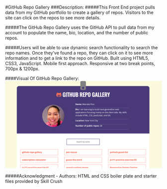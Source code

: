 #GitHub Repo Gallery
###Description:
 #####This Front End project pulls data from my GitHub portfolio to create a gallery of repos. Visitors to the site can click on the repos to see more details.

 #####The GitHub Repo Gallery uses the GitHub API to pull data from my account to populate the name, bio, location, and the number of public repos.

 #####Users will be able to use dynamic search functionality to search the repo names. Once they’ve found a repo, they can click on it to see more information and to get a link to the repo on GitHub. Built using HTML5, CSS3, JavaScript. Mobile first approach. Responsive at two break points, 700px & 1200px.

####Visual Of GitHub Repo Gallery:
![Screen Shot of GitHub Repo Gallery](img/github-repo-gallery-ScreenShot.jpg)

#####Acknowledgment - Authors: HTML and CSS boiler plate and starter files provided by Skill Crush
